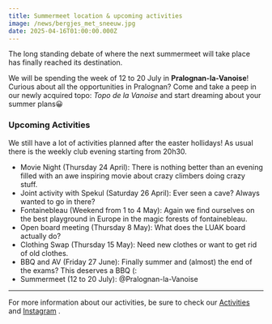 ```yaml
---
title: Summermeet location & upcoming activities
image: /news/bergjes_met_sneeuw.jpg
date: 2025-04-16T01:00:00.000Z
---
```


The long standing debate of where the next summermeet will take place has finally reached its destination.

<!--more-->

We will be spending the week of 12 to 20 July in **Pralognan-la-Vanoise**! Curious about all the opportunities in Pralognan? Come and take a peep in our newly acquired topo: *Topo de la Vanoise* and start dreaming about your summer plans😀

### Upcoming Activities

We still have a lot of activities planned after the easter hollidays! As usual there is the weekly club evening starting from 20h30. 

- Movie Night (Thursday 24 April): There is nothing better than an evening filled with an awe inspiring movie about crazy climbers doing crazy stuff.
- Joint activity with Spekul (Saturday 26 April): Ever seen a cave? Always wanted to go in there?
- Fontainebleau (Weekend from 1 to 4 May): Again we find ourselves on the best playground in Europe in the magic forests of fontainebleau.
- Open board meeting (Thursday 8 May): What does the LUAK board actually do?
- Clothing Swap (Thursday 15 May): Need new clothes or want to get rid of old clothes.
- BBQ and AV (Friday 27 June): Finally summer and (almost) the end of the exams? This deserves a BBQ (:
- Summermeet (12 to 20 July): @Pralognan-la-Vanoise

---

For more information about our activities, be sure to check our [Activities](/activities) and [Instagram](https://www.instagram.com/luakleuven/) .
